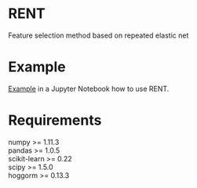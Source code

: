 RENT
====
Feature selection method based on repeated elastic net

# Example

[Example](https://github.com/NMBU-Data-Science/RENT/blob/master/src/RENT/Example.ipynb) in a Jupyter Notebook how to use RENT.


# Requirements

numpy >= 1.11.3   
pandas >= 1.0.5   
scikit-learn >= 0.22   
scipy >= 1.5.0   
hoggorm >= 0.13.3



